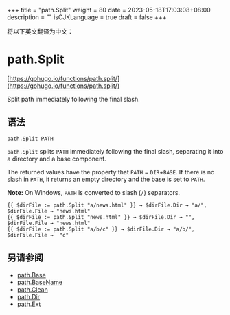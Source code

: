+++
title = "path.Split"
weight = 80
date = 2023-05-18T17:03:08+08:00
description = ""
isCJKLanguage = true
draft = false
+++

将以下英文翻译为中文：
# path.Split

[https://gohugo.io/functions/path.split/](https://gohugo.io/functions/path.split/)

Split path immediately following the final slash.

## 语法

```
path.Split PATH
```

`path.Split` splits `PATH` immediately following the final slash, separating it into a directory and a base component.

The returned values have the property that `PATH` = `DIR`+`BASE`. If there is no slash in `PATH`, it returns an empty directory and the base is set to `PATH`.

**Note:** On Windows, `PATH` is converted to slash (`/`) separators.

```go-html-template
{{ $dirFile := path.Split "a/news.html" }} → $dirFile.Dir → "a/", $dirFile.File → "news.html"
{{ $dirFile := path.Split "news.html" }} → $dirFile.Dir → "", $dirFile.File → "news.html"
{{ $dirFile := path.Split "a/b/c" }} → $dirFile.Dir → "a/b/", $dirFile.File →  "c"
```

## 另请参阅

- [path.Base](https://gohugo.io/functions/path.base/)
- [path.BaseName](https://gohugo.io/functions/path.basename/)
- [path.Clean](https://gohugo.io/functions/path.clean/)
- [path.Dir](https://gohugo.io/functions/path.dir/)
- [path.Ext](https://gohugo.io/functions/path.ext/)
